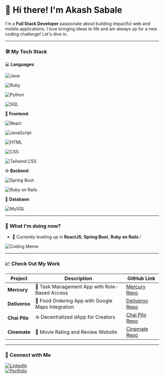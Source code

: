 # 👋 Hi there! I'm **Akash Sabale**  



I'm a **Full Stack Developer** passionate about building impactful web and mobile applications. I love bringing ideas to life and am always up for a new coding challenge! Let's dive in.

---

### 🛠️ **My Tech Stack**

💻 **Languages**:  

![Java](https://img.shields.io/badge/Java-ED8B00?style=for-the-badge&logo=java&logoColor=white)


![Ruby](https://img.shields.io/badge/Ruby-CC342D?style=for-the-badge&logo=ruby&logoColor=white)

![Python](https://img.shields.io/badge/Python-3776AB?style=for-the-badge&logo=python&logoColor=white)


![SQL](https://img.shields.io/badge/SQL-003B57?style=for-the-badge&logo=postgresql&logoColor=white)  


🎨 **Frontend**:  

![React](https://img.shields.io/badge/React-61DAFB?style=for-the-badge&logo=react&logoColor=black) 


![JavaScript](https://img.shields.io/badge/JavaScript-F7DF1E?style=for-the-badge&logo=javascript&logoColor=black)  

![HTML](https://img.shields.io/badge/HTML-E34F26?style=for-the-badge&logo=html5&logoColor=white)

![CSS](https://img.shields.io/badge/CSS-1572B6?style=for-the-badge&logo=css3&logoColor=white)

![Tailwind CSS](https://img.shields.io/badge/TailwindCSS-38B2AC?style=for-the-badge&logo=tailwind-css&logoColor=white)


⚙️ **Backend**:  

![Spring Boot](https://img.shields.io/badge/Spring_Boot-6DB33F?style=for-the-badge&logo=spring-boot&logoColor=white)

![Ruby on Rails](https://img.shields.io/badge/Ruby_on_Rails-CC0000?style=for-the-badge&logo=ruby-on-rails&logoColor=white)  

💾 **Database**:  

![MySQL](https://img.shields.io/badge/MySQL-4479A1?style=for-the-badge&logo=mysql&logoColor=white)

---

### 🎉 **What I'm doing now?**  

- 🌱 Currently leveling up in **ReactJS**, **Spring Boot**, **Ruby on Rails** !

![Coding Meme](https://media.giphy.com/media/13HgwGsXF0aiGY/giphy.gif)

---

### 📈 **Check Out My Work**

| Project       | Description  | GitHub Link |
|---------------|--------------|-------------|
| **Mercury**   | 📝 Task Management App with Role-Based Access | [Mercury Repo](https://github.com/akashsabale01/mercury) |
| **Deliveroo** | 🍔 Food Ordering App with Google Maps Integration | [Deliveroo Repo](https://github.com/akashsabale01/deliveroo) |
| **Chai Pilo** | ☕ Decentralized dApp for Creators | [Chai Pilo Repo](https://github.com/akashsabale01/chai-pilo-dapp) |
| **Cinemate**  | 🎥 Movie Rating and Review Website | [Cinemate Repo](https://github.com/akashsabale01/cinemate) |

---

### 🤝 **Connect with Me**

[![LinkedIn](https://img.shields.io/badge/LinkedIn-0077B5?style=for-the-badge&logo=linkedin&logoColor=white)](https://www.linkedin.com/in/akashsabale)  
[![Portfolio](https://img.shields.io/badge/Portfolio-FF5722?style=for-the-badge&logo=netlify&logoColor=white)](https://akashsabale.netlify.app)  



